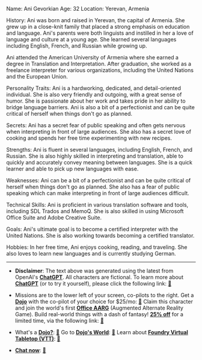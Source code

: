 Name: Ani Gevorkian
Age: 32
Location: Yerevan, Armenia

History: Ani was born and raised in Yerevan, the capital of Armenia. She grew up in a close-knit family that placed a strong emphasis on education and language. Ani's parents were both linguists and instilled in her a love of language and culture at a young age. She learned several languages including English, French, and Russian while growing up.

Ani attended the American University of Armenia where she earned a degree in Translation and Interpretation. After graduation, she worked as a freelance interpreter for various organizations, including the United Nations and the European Union.

Personality Traits: Ani is a hardworking, dedicated, and detail-oriented individual. She is also very friendly and outgoing, with a great sense of humor. She is passionate about her work and takes pride in her ability to bridge language barriers. Ani is also a bit of a perfectionist and can be quite critical of herself when things don't go as planned.

Secrets: Ani has a secret fear of public speaking and often gets nervous when interpreting in front of large audiences. She also has a secret love of cooking and spends her free time experimenting with new recipes.

Strengths: Ani is fluent in several languages, including English, French, and Russian. She is also highly skilled in interpreting and translation, able to quickly and accurately convey meaning between languages. She is a quick learner and able to pick up new languages with ease.

Weaknesses: Ani can be a bit of a perfectionist and can be quite critical of herself when things don't go as planned. She also has a fear of public speaking which can make interpreting in front of large audiences difficult.

Technical Skills: Ani is proficient in various translation software and tools, including SDL Trados and MemoQ. She is also skilled in using Microsoft Office Suite and Adobe Creative Suite.

Goals: Ani's ultimate goal is to become a certified interpreter with the United Nations. She is also working towards becoming a certified translator.

Hobbies: In her free time, Ani enjoys cooking, reading, and traveling. She also loves to learn new languages and is currently studying German.
 

---
* **Disclaimer**: The text above was generated using the latest from OpenAI's [**ChatGPT**](https://openai.com/blog/chatgpt/).  All characters are fictional.  To learn more about [**ChatGPT**](https://openai.com/blog/chatgpt/) (or to try it yourself), please click the following link: [:closed_book:](https://openai.com/blog/chatgpt/)

* Missions are to the lower left of your screen, co-pilots to the right. Get a [**Dojo**](https://workmates.live/marketplace) with the co-pilot of your choice for $25/mo: [:green_book:](https://workmates.live/marketplace) Claim this character and join the world's first [**Office AARG**](https://dojos.world) (Augmented Alternate Reality Game). Build real-world things with a dash of fantasy! [**25% off**](https://blog.workmates.live/deal-on-a-dojo) for a limited time, via the following link: [:green_book:](https://blog.workmates.live/deal-on-a-dojo) 

* What's a [**Dojo?**](https://workdojos.com): [:blue_book:](https://workdojos.com)  Go to [**Dojo's World**](https://dojos.world): [:blue_book:](https://dojos.world)  Learn about [**Foundry Virtual Tabletop (VTT)**](https://foundryvtt.com): [:closed_book:](https://foundryvtt.com/)

* [**Chat now**](https://chat.workmates.live/channel/support): [:ledger:](https://chat.workmates.live/channel/support)